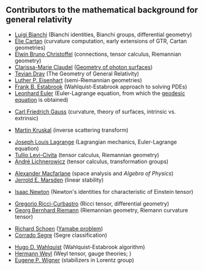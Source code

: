 <h2> Contributors to the mathematical background for general relativity</h2>
<ul>
<li><a title="Luigi Bianchi" href="https://en.wikipedia.org/wiki/Luigi_Bianchi">Luigi Bianchi</a>&nbsp;(Bianchi identities, Bianchi groups, differential geometry)</li>
<li><a title="&Eacute;lie Cartan" href="https://en.wikipedia.org/wiki/%C3%89lie_Cartan">&Eacute;lie Cartan</a>&nbsp;(curvature computation, early extensions of GTR, Cartan geometries)</li>
<li><a title="Elwin Bruno Christoffel" href="https://en.wikipedia.org/wiki/Elwin_Bruno_Christoffel">Elwin Bruno Christoffel</a>&nbsp;(connections, tensor calculus, Riemannian geometry)</li>
<li><a class="new" title="Clarissa-Marie Claudel (page does not exist)" href="https://en.wikipedia.org/w/index.php?title=Clarissa-Marie_Claudel&amp;action=edit&amp;redlink=1">Clarissa-Marie Claudel</a>&nbsp;(<a class="external text" href="http://en.scientificcommons.org/21763238" rel="nofollow">Geometry of photon surfaces</a>)</li>
<li><a title="Tevian Dray" href="https://en.wikipedia.org/wiki/Tevian_Dray">Tevian Dray</a>&nbsp;(The Geometry of General Relativity)</li>
<li><a title="Luther P. Eisenhart" href="https://en.wikipedia.org/wiki/Luther_P._Eisenhart">Luther P. Eisenhart</a>&nbsp;(semi-Riemannian geometries)</li>
<li><a class="new" title="Frank B. Estabrook (page does not exist)" href="https://en.wikipedia.org/w/index.php?title=Frank_B._Estabrook&amp;action=edit&amp;redlink=1">Frank B. Estabrook</a>&nbsp;(Wahlquist-Estabrook approach to solving PDEs)</li>
<li><a title="Leonhard Euler" href="https://en.wikipedia.org/wiki/Leonhard_Euler">Leonhard Euler</a>&nbsp;(Euler-Lagrange equation, from which the&nbsp;<a title="Geodesics in general relativity" href="https://en.wikipedia.org/wiki/Geodesics_in_general_relativity#Mathematical_expression">geodesic equation</a>&nbsp;is obtained)</li>
</ul>
<ul>
<li><a title="Carl Friedrich Gauss" href="https://en.wikipedia.org/wiki/Carl_Friedrich_Gauss">Carl Friedrich Gauss</a>&nbsp;(curvature, theory of surfaces, intrinsic vs. extrinsic)</li>
</ul>
<ul>
<li><a class="mw-redirect" title="Martin Kruskal" href="https://en.wikipedia.org/wiki/Martin_Kruskal">Martin Kruskal</a>&nbsp;(inverse scattering transform)</li>
</ul>
<ul>
<li><a class="mw-redirect" title="Joseph Louis Lagrange" href="https://en.wikipedia.org/wiki/Joseph_Louis_Lagrange">Joseph Louis Lagrange</a>&nbsp;(Lagrangian mechanics, Euler-Lagrange equation)</li>
<li><a title="Tullio Levi-Civita" href="https://en.wikipedia.org/wiki/Tullio_Levi-Civita">Tullio Levi-Civita</a>&nbsp;(tensor calculus, Riemannian geometry)</li>
<li><a title="Andr&eacute; Lichnerowicz" href="https://en.wikipedia.org/wiki/Andr%C3%A9_Lichnerowicz">Andr&eacute; Lichnerowicz</a>&nbsp;(tensor calculus, transformation groups)</li>
</ul>
<ul>
<li><a title="Alexander Macfarlane" href="https://en.wikipedia.org/wiki/Alexander_Macfarlane">Alexander Macfarlane</a>&nbsp;(space analysis and&nbsp;<em>Algebra of Physics</em>)</li>
<li><a title="Jerrold E. Marsden" href="https://en.wikipedia.org/wiki/Jerrold_E._Marsden">Jerrold E. Marsden</a>&nbsp;(linear stability)</li>
</ul>
<ul>
<li><a title="Isaac Newton" href="https://en.wikipedia.org/wiki/Isaac_Newton">Isaac Newton</a>&nbsp;(Newton's identities for characteristic of Einstein tensor)</li>
</ul>
<ul>
<li><a title="Gregorio Ricci-Curbastro" href="https://en.wikipedia.org/wiki/Gregorio_Ricci-Curbastro">Gregorio Ricci-Curbastro</a>&nbsp;(Ricci tensor, differential geometry)</li>
<li><a class="mw-redirect" title="Georg Bernhard Riemann" href="https://en.wikipedia.org/wiki/Georg_Bernhard_Riemann">Georg Bernhard Riemann</a>&nbsp;(Riemannian geometry, Riemann curvature tensor)</li>
</ul>
<ul>
<li><a title="Richard Schoen" href="https://en.wikipedia.org/wiki/Richard_Schoen">Richard Schoen</a>&nbsp;(<a title="Yamabe problem" href="https://en.wikipedia.org/wiki/Yamabe_problem">Yamabe problem</a>)</li>
<li><a title="Corrado Segre" href="https://en.wikipedia.org/wiki/Corrado_Segre">Corrado Segre</a>&nbsp;(Segre classification)</li>
</ul>
<ul>
<li><a class="new" title="Hugo D. Wahlquist (page does not exist)" href="https://en.wikipedia.org/w/index.php?title=Hugo_D._Wahlquist&amp;action=edit&amp;redlink=1">Hugo D. Wahlquist</a>&nbsp;(Wahlquist-Estabrook algorithm)</li>
<li><a title="Hermann Weyl" href="https://en.wikipedia.org/wiki/Hermann_Weyl">Hermann Weyl</a>&nbsp;(Weyl tensor, gauge theories; )</li>
<li><a class="mw-redirect" title="Eugene P. Wigner" href="https://en.wikipedia.org/wiki/Eugene_P._Wigner">Eugene P. Wigner</a>&nbsp;(stabilizers in Lorentz group)</li>
</ul>
